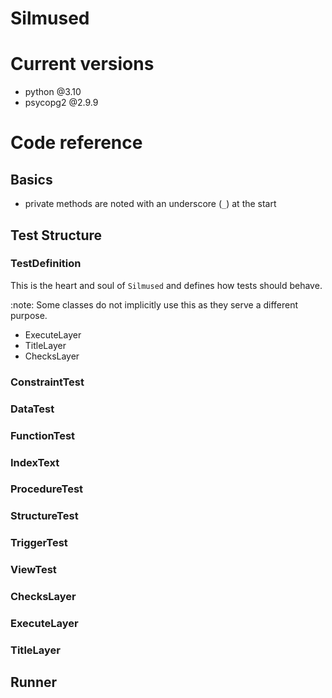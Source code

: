 # Silmused

# Current versions
* python @3.10
* psycopg2 @2.9.9

# Code reference
## Basics
* private methods are noted with an underscore (`_`) at the start 

## Test Structure
### TestDefinition
This is the heart and soul of `Silmused` and defines how tests should behave.

:note: Some classes do not implicitly use this as they serve a different purpose.
* ExecuteLayer
* TitleLayer
* ChecksLayer

### ConstraintTest
### DataTest
### FunctionTest
### IndexText
### ProcedureTest
### StructureTest
### TriggerTest
### ViewTest

### ChecksLayer
### ExecuteLayer
### TitleLayer

## Runner